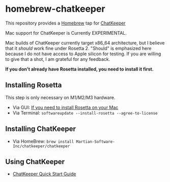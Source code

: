 # homebrew-chatkeeper
This repository provides a [Homebrew](https://brew.sh/) tap for [ChatKeeper](https://martiansoftware.com/chatkeeper)

Mac support for ChatKeeper is Currently EXPERIMENTAL.

Mac builds of ChatKeeper currently target x86_64 architecture, but I
believe that it *should* work fine under Rosetta 2.  "Should" is
emphasized here because I do not have access to Apple silicon for testing.  If you are willing to give that a shot, I am grateful for any feedback.

**If you don't already have Rosetta installed, you need to install it first.**

## Installing Rosetta
This step is only necessary on M1/M2/M3 hardware.

- Via GUI: [If you need to install Rosetta on your Mac](https://support.apple.com/en-us/102527)
- Via Terminal: `softwareupdate --install-rosetta --agree-to-license`

## Installing ChatKeeper
- Via HomeBrew: `brew install Martian-Software-Inc/chatkeeper/chatkeeper`

## Using ChatKeeper
- [ChatKeeper Quick Start Guide](https://martiansoftware.com/chatkeeper/quickstart)